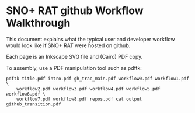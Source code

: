 SNO+ RAT github Workflow Walkthrough
====================================
This document explains what the typical user and developer workflow would look like if SNO+ RAT were hosted on github.

Each page is an Inkscape SVG file and (Cairo) PDF copy.

To assembly, use a PDF manipulation tool such as pdftk:

    pdftk title.pdf intro.pdf gh_trac_main.pdf workflow0.pdf workflow1.pdf \
        workflow2.pdf workflow3.pdf workflow4.pdf workflow5.pdf workflow6.pdf \
        workflow7.pdf workflow8.pdf repos.pdf cat output github_transition.pdf

